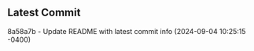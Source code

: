 
## Latest Commit
8a58a7b - Update README with latest commit info (2024-09-04 10:25:15 -0400) <Yunxi-Zhou>
